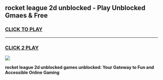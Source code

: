 
## rocket league 2d unblocked - Play Unblocked Gmaes & Free
<h3>
<a href="https://news.freeplayer.one?title=rocket_league_2d_unblocked&ref=23F">CLICK TO PLAY</a></h3>
<hr>

<h3>
<a href="https://news.freeplayer.one?title=rocket_league_2d_unblocked&ref=23F">CLICK 2 PLAY</a>
  
</h3>

<a href="https://news.freeplayer.one?title=rocket_league_2d_unblocked&ref=23F/"><img src="https://clearcache.store/games.png"></a>


**rocket league 2d unblocked games unblocked: Your Gateway to Fun and Accessible Online Gaming**
